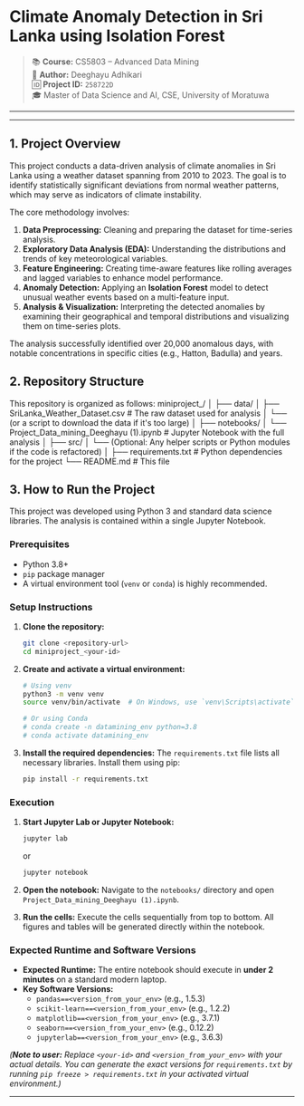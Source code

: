 # Climate Anomaly Detection in Sri Lanka using Isolation Forest

> 📚 **Course:** CS5803 – Advanced Data Mining  
> 👤 **Author:** Deeghayu Adhikari  
> 🆔 **Project ID:** `258722D`  
> 🎓 Master of Data Science and AI, CSE, University of Moratuwa

---

---

## 1. Project Overview

This project conducts a data-driven analysis of climate anomalies in Sri Lanka using a weather dataset spanning from 2010 to 2023. The goal is to identify statistically significant deviations from normal weather patterns, which may serve as indicators of climate instability.

The core methodology involves:
1.  **Data Preprocessing:** Cleaning and preparing the dataset for time-series analysis.
2.  **Exploratory Data Analysis (EDA):** Understanding the distributions and trends of key meteorological variables.
3.  **Feature Engineering:** Creating time-aware features like rolling averages and lagged variables to enhance model performance.
4.  **Anomaly Detection:** Applying an **Isolation Forest** model to detect unusual weather events based on a multi-feature input.
5.  **Analysis & Visualization:** Interpreting the detected anomalies by examining their geographical and temporal distributions and visualizing them on time-series plots.

The analysis successfully identified over 20,000 anomalous days, with notable concentrations in specific cities (e.g., Hatton, Badulla) and years.

## 2. Repository Structure

This repository is organized as follows:
miniproject_<your-id>/
│
├── data/
│ ├── SriLanka_Weather_Dataset.csv # The raw dataset used for analysis
│ └── (or a script to download the data if it's too large)
│
├── notebooks/
│ └── Project_Data_mining_Deeghayu (1).ipynb # Jupyter Notebook with the full analysis
│
├── src/
│ └── (Optional: Any helper scripts or Python modules if the code is refactored)
│
├── requirements.txt # Python dependencies for the project
└── README.md # This file

## 3. How to Run the Project

This project was developed using Python 3 and standard data science libraries. The analysis is contained within a single Jupyter Notebook.

### Prerequisites

-   Python 3.8+
-   `pip` package manager
-   A virtual environment tool (`venv` or `conda`) is highly recommended.

### Setup Instructions

1.  **Clone the repository:**
    ```sh
    git clone <repository-url>
    cd miniproject_<your-id>
    ```

2.  **Create and activate a virtual environment:**
    ```sh
    # Using venv
    python3 -m venv venv
    source venv/bin/activate  # On Windows, use `venv\Scripts\activate`

    # Or using Conda
    # conda create -n datamining_env python=3.8
    # conda activate datamining_env
    ```

3.  **Install the required dependencies:**
    The `requirements.txt` file lists all necessary libraries. Install them using pip:
    ```sh
    pip install -r requirements.txt
    ```

### Execution

1.  **Start Jupyter Lab or Jupyter Notebook:**
    ```sh
    jupyter lab
    ```
    or
    ```sh
    jupyter notebook
    ```

2.  **Open the notebook:**
    Navigate to the `notebooks/` directory and open `Project_Data_mining_Deeghayu (1).ipynb`.

3.  **Run the cells:**
    Execute the cells sequentially from top to bottom. All figures and tables will be generated directly within the notebook.

### Expected Runtime and Software Versions

-   **Expected Runtime:** The entire notebook should execute in **under 2 minutes** on a standard modern laptop.
-   **Key Software Versions:**
    -   `pandas==<version_from_your_env>` (e.g., 1.5.3)
    -   `scikit-learn==<version_from_your_env>` (e.g., 1.2.2)
    -   `matplotlib==<version_from_your_env>` (e.g., 3.7.1)
    -   `seaborn==<version_from_your_env>` (e.g., 0.12.2)
    -   `jupyterlab==<version_from_your_env>` (e.g., 3.6.3)

*(**Note to user:** Replace `<your-id>` and `<version_from_your_env>` with your actual details. You can generate the exact versions for `requirements.txt` by running `pip freeze > requirements.txt` in your activated virtual environment.)*

---
